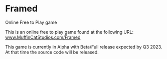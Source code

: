 # Framed
Online Free to Play game

This is an online free to play game found at the following URL:
  www.MuffinCatStudios.com/Framed
  
This game is currently in Alpha with Beta/Full release expected by Q3 2023.
At that time the source code will be released.
